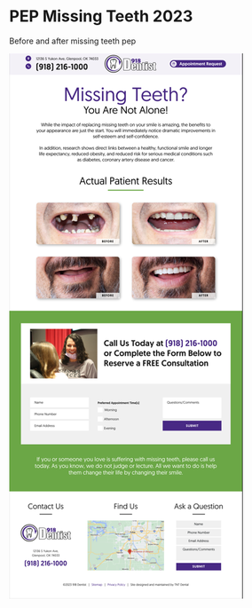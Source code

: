 # PEP Missing Teeth 2023
 Before and after missing teeth pep

![screenshot_1](assets/images/preview.png)
